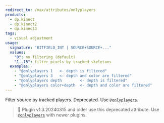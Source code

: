```yaml
---
redirect_to: /max/attributes/onlyplayers
products:
  - dp.kinect
  - dp.kinect2
  - dp.kinect3
tags:
  - visual adjustment
usage:
  signature: "BITFIELD_INT | SOURCE+SOURCE+..."
  values:
    "0": no filtering (default)
    "1..15": filter pixels by tracked skeletons
  examples:
    - "@onlyplayers 1   <- depth is filtered"
    - "@onlyplayers 3   <- depth and color are filtered"
    - "@onlyplayers depth        <- depth is filtered"
    - "@onlyplayers color+depth  <- depth and color are filtered"
---
```


Filter source by tracked players. Deprecated. Use [`@onlyplayers`](onlyplayers.md).

> 📝 Plugin v1.3.20240315 and older use this deprecated attribute.
> Use [`@onlyplayers`](onlyplayers.md) with newer plugins.
